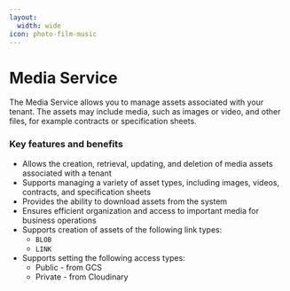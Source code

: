 ```yaml
---
layout:
  width: wide
icon: photo-film-music
---
```


# Media Service

The Media Service allows you to manage assets associated with your tenant. The assets may include media, such as images or video, and other files, for example contracts or specification sheets.

### Key features and benefits

* Allows the creation, retrieval, updating, and deletion of media assets associated with a tenant
* Supports managing a variety of asset types, including images, videos, contracts, and specification sheets
* Provides the ability to download assets from the system
* Ensures efficient organization and access to important media for business operations
* Supports creation of assets of the following link types:
    * `BLOB`
    * `LINK`
* Supports setting the following access types: 
    * Public - from GCS  
    * Private - from Cloudinary
